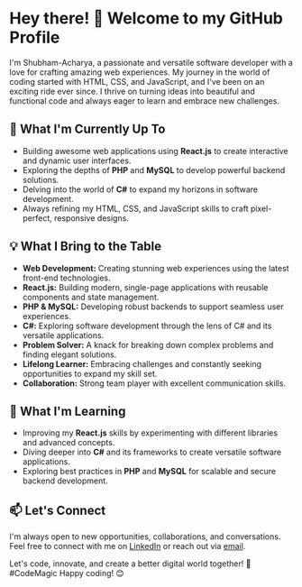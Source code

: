 # Hey there! 👋 Welcome to my GitHub Profile

I'm Shubham-Acharya, a passionate and versatile software developer with a love for crafting amazing web experiences. My journey in the world of coding started with HTML, CSS, and JavaScript, and I've been on an exciting ride ever since. I thrive on turning ideas into beautiful and functional code and always eager to learn and embrace new challenges.

## 🚀 What I'm Currently Up To

- Building awesome web applications using **React.js** to create interactive and dynamic user interfaces.
- Exploring the depths of **PHP** and **MySQL** to develop powerful backend solutions.
- Delving into the world of **C#** to expand my horizons in software development.
- Always refining my HTML, CSS, and JavaScript skills to craft pixel-perfect, responsive designs.

## 💡 What I Bring to the Table

- **Web Development:** Creating stunning web experiences using the latest front-end technologies.
- **React.js:** Building modern, single-page applications with reusable components and state management.
- **PHP & MySQL:** Developing robust backends to support seamless user experiences.
- **C#:** Exploring software development through the lens of C# and its versatile applications.
- **Problem Solver:** A knack for breaking down complex problems and finding elegant solutions.
- **Lifelong Learner:** Embracing challenges and constantly seeking opportunities to expand my skill set.
- **Collaboration:** Strong team player with excellent communication skills.

## 🌱 What I'm Learning

- Improving my **React.js** skills by experimenting with different libraries and advanced concepts.
- Diving deeper into **C#** and its frameworks to create versatile software applications.
- Exploring best practices in **PHP** and **MySQL** for scalable and secure backend development.

## 📫 Let's Connect

I'm always open to new opportunities, collaborations, and conversations. Feel free to connect with me on [LinkedIn](https://www.linkedin.com/in/shubham-acharya18) or reach out via [email](mailto:shubhamacharya1801@gmail.com).

Let's code, innovate, and create a better digital world together! 🌟 #CodeMagic
Happy coding! 😊
